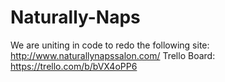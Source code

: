 # Naturally-Naps
We are uniting in code to redo the following site: http://www.naturallynapssalon.com/
Trello Board: https://trello.com/b/bVX4oPP6
